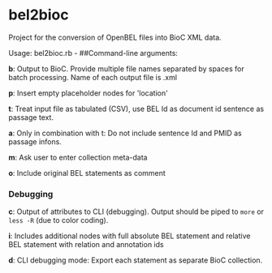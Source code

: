 # bel2bioc
Project for the conversion of OpenBEL files into BioC XML data.

Usage: 
	bel2bioc.rb -<args> <files>
##Command-line arguments:

**b**: Output to BioC. Provide multiple file names separated by spaces for batch processing. Name of each output file is <file>.xml

**p**: Insert empty placeholder nodes for 'location'

**t**: Treat input file as tabulated (CSV), use BEL Id as document id
sentence as passage text.

**a**: Only in combination with t: Do not include sentence Id and PMID
as passage infons.

**m**: Ask user to enter collection meta-data

**o**: Include original BEL statements as comment

### Debugging

**c**: Output of attributes to CLI (debugging). Output should be piped to
   `more` or `less -R` (due to color coding).
   
**i**: Includes additional nodes with full absolute BEL statement and 
   relative BEL statement with relation and annotation ids
   
**d**: CLI debugging mode: Export each statement as separate BioC collection.
